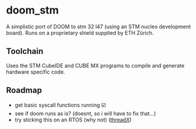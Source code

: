 # doom_stm

A simplistic port of DOOM to stm 32 l47 (using an STM nucleo development board). Runs on a proprietary shield supplied by ETH Zürich.

## Toolchain

Uses the STM CubeIDE and CUBE MX programs to compile and generate hardware specific code.

## Roadmap

- get basic syscall functions running ☑️
- see if doom runs as is? (doesnt, so i will have to fix that...)
- try sticking this on an RTOS (why not) ([threadX](https://github.com/azure-rtos/threadx))
